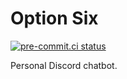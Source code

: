# Option Six

[![pre-commit.ci status](https://results.pre-commit.ci/badge/github/Edward-Knight/option6/trunk.svg)](https://results.pre-commit.ci/latest/github/Edward-Knight/option6/trunk)

Personal Discord chatbot.
